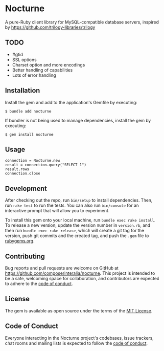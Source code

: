 # Nocturne

A pure-Ruby client library for MySQL-compatible database servers, inspired by
https://github.com/trilogy-libraries/trilogy

## TODO

- #gtid
- SSL options
- Charset option and more encodings
- Better handling of capabilities
- Lots of error handling

## Installation

Install the gem and add to the application's Gemfile by executing:

    $ bundle add nocturne

If bundler is not being used to manage dependencies, install the gem by executing:

    $ gem install nocturne

## Usage

```
connection = Nocturne.new
result = connection.query("SELECT 1")
result.rows
connection.close
```

## Development

After checking out the repo, run `bin/setup` to install dependencies. Then, run
`rake test` to run the tests. You can also run `bin/console` for an interactive
prompt that will allow you to experiment.

To install this gem onto your local machine, run `bundle exec rake install`. To
release a new version, update the version number in `version.rb`, and then run
`bundle exec rake release`, which will create a git tag for the version, push
git commits and the created tag, and push the `.gem` file to [rubygems.org](https://rubygems.org).

## Contributing

Bug reports and pull requests are welcome on GitHub at
https://github.com/composerinteralia/nocturne. This project is intended to be a
safe, welcoming space for collaboration, and contributors are expected to adhere
to the [code of conduct](https://github.com/composerinteralia/nocturne/blob/main/CODE_OF_CONDUCT.md).

## License

The gem is available as open source under the terms of the [MIT License](https://opensource.org/licenses/MIT).

## Code of Conduct

Everyone interacting in the Nocturne project's codebases, issue trackers, chat
rooms and mailing lists is expected to follow the [code of conduct](https://github.com/composerinteralia/nocturne/blob/main/CODE_OF_CONDUCT.md).
